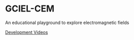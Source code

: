 # GCIEL-CEM
 An educational playground to explore electromagnetic fields


[Development Videos](https://1drv.ms/u/s!Aty0YuXTrHFboOZ-ZQPPjuArPBSuHQ?e=xsOK2Y)




